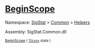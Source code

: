 # [BeginScope](./SimpleConsoleLogger-100664039.md)

Namespace: [SigStat]() > [Common](./../../README.md) > [Helpers](./../README.md)

Assembly: SigStat.Common.dll

<sub>[BeginScope](./SimpleConsoleLogger-100664039.md) ( [`TState`](./SimpleConsoleLogger-100664039.md) state )</sub>              <sub></sub>
